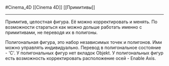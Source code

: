 #Cinema_4D 
[[Cinema 4D]]
[[Примитивы]]
_______
Примитив, целостная фигура. Её можно корректировать и менять.
По возможности стараться как можно дольше работать именно с примитивами, не переводя их в полигоны. 

Полигональная фигура, это набор независимых точек и полигонов. Ими можно управлять индивидуально.
Перевод в полигональное состояние - 'C'.
У полигональных фигур нет вкладок Objekt.
У полигональных фигур есть возможность корректировать расположение осей - Enable Axis.